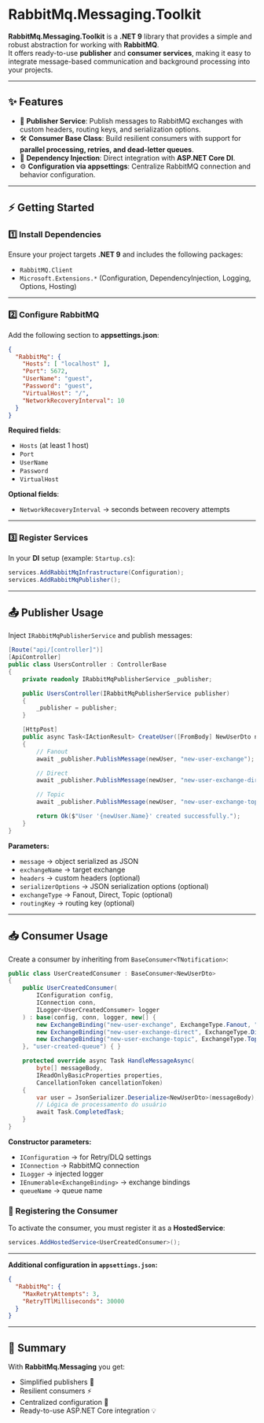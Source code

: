 # RabbitMq.Messaging.Toolkit

**RabbitMq.Messaging.Toolkit** is a **.NET 9** library that provides a simple and robust abstraction for working with **RabbitMQ**.  
It offers ready-to-use **publisher** and **consumer services**, making it easy to integrate message-based communication and background processing into your projects.

---

## ✨ Features

- 🚀 **Publisher Service**: Publish messages to RabbitMQ exchanges with custom headers, routing keys, and serialization options.  
- 🛠️ **Consumer Base Class**: Build resilient consumers with support for **parallel processing, retries, and dead-letter queues**.  
- 🔗 **Dependency Injection**: Direct integration with **ASP.NET Core DI**.  
- ⚙️ **Configuration via appsettings**: Centralize RabbitMQ connection and behavior configuration.  

---

## ⚡ Getting Started

### 1️⃣ Install Dependencies

Ensure your project targets **.NET 9** and includes the following packages:

- `RabbitMQ.Client`
- `Microsoft.Extensions.*` (Configuration, DependencyInjection, Logging, Options, Hosting)

---

### 2️⃣ Configure RabbitMQ

Add the following section to **appsettings.json**:

```json
{
  "RabbitMq": {
    "Hosts": [ "localhost" ],
    "Port": 5672,
    "UserName": "guest",
    "Password": "guest",
    "VirtualHost": "/",
    "NetworkRecoveryInterval": 10
  }
}
```

**Required fields**:
- `Hosts` (at least 1 host)  
- `Port`  
- `UserName`  
- `Password`  
- `VirtualHost`  

**Optional fields**:
- `NetworkRecoveryInterval` → seconds between recovery attempts  

---

### 3️⃣ Register Services

In your **DI** setup (example: `Startup.cs`):

```csharp
services.AddRabbitMqInfrastructure(Configuration);
services.AddRabbitMqPublisher();
```

---

## 📤 Publisher Usage

Inject `IRabbitMqPublisherService` and publish messages:

```csharp
[Route("api/[controller]")]
[ApiController]
public class UsersController : ControllerBase
{
    private readonly IRabbitMqPublisherService _publisher;

    public UsersController(IRabbitMqPublisherService publisher)
    {
        _publisher = publisher;
    }

    [HttpPost]
    public async Task<IActionResult> CreateUser([FromBody] NewUserDto newUser)
    {
        // Fanout
        await _publisher.PublishMessage(newUser, "new-user-exchange");

        // Direct
        await _publisher.PublishMessage(newUser, "new-user-exchange-direct", exchangeType: ExchangeType.Direct, routingKey: "user.created");

        // Topic
        await _publisher.PublishMessage(newUser, "new-user-exchange-topic", exchangeType: ExchangeType.Topic, routingKey: "user.whatever");

        return Ok($"User '{newUser.Name}' created successfully.");
    }
}
```

**Parameters:**
- `message` → object serialized as JSON  
- `exchangeName` → target exchange  
- `headers` → custom headers (optional)  
- `serializerOptions` → JSON serialization options (optional)  
- `exchangeType` → Fanout, Direct, Topic (optional)  
- `routingKey` → routing key (optional)  

---

## 📥 Consumer Usage

Create a consumer by inheriting from `BaseConsumer<TNotification>`:

```csharp
public class UserCreatedConsumer : BaseConsumer<NewUserDto>
{
    public UserCreatedConsumer(
        IConfiguration config,
        IConnection conn,
        ILogger<UserCreatedConsumer> logger
    ) : base(config, conn, logger, new[] {
        new ExchangeBinding("new-user-exchange", ExchangeType.Fanout, ""),
        new ExchangeBinding("new-user-exchange-direct", ExchangeType.Direct, "user.created"),
        new ExchangeBinding("new-user-exchange-topic", ExchangeType.Topic, "user.*")
    }, "user-created-queue") { }

    protected override async Task HandleMessageAsync(
        byte[] messageBody,
        IReadOnlyBasicProperties properties,
        CancellationToken cancellationToken)
    {
        var user = JsonSerializer.Deserialize<NewUserDto>(messageBody);
        // Lógica de processamento do usuário
        await Task.CompletedTask;
    }
}
```

**Constructor parameters:**
- `IConfiguration` → for Retry/DLQ settings  
- `IConnection` → RabbitMQ connection  
- `ILogger` → injected logger  
- `IEnumerable<ExchangeBinding>` → exchange bindings  
- `queueName` → queue name  

### 🔑 Registering the Consumer

To activate the consumer, you must register it as a **HostedService**:

```csharp
services.AddHostedService<UserCreatedConsumer>();
```

---

**Additional configuration in `appsettings.json`:**
```json
{
  "RabbitMq": {
    "MaxRetryAttempts": 3,
    "RetryTTlMilliseconds": 30000
  }
}
```

---

## 📌 Summary

With **RabbitMq.Messaging** you get:
- Simplified publishers 📨  
- Resilient consumers ⚡  
- Centralized configuration 🔧  
- Ready-to-use ASP.NET Core integration 💡  
